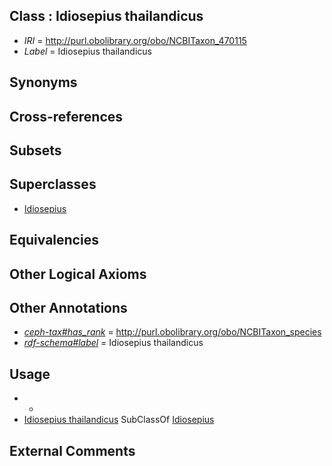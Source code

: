 
## Class : Idiosepius thailandicus

 * *IRI* = http://purl.obolibrary.org/obo/NCBITaxon_470115
 * *Label* = Idiosepius thailandicus

## Synonyms


## Cross-references


## Subsets


## Superclasses

 * [Idiosepius](../../NCBITaxon/80/NCBITaxon_55280.md)

## Equivalencies


## Other Logical Axioms


## Other Annotations

 * *[ceph-tax#has_rank](../../ceph-tax#has/nk/ceph-tax#has_rank.md)* = http://purl.obolibrary.org/obo/NCBITaxon_species
 * *[rdf-schema#label](../../el/rdf-schema#label.md)* = Idiosepius thailandicus

## Usage

 * -
 * [Idiosepius thailandicus](../../NCBITaxon/15/NCBITaxon_470115.md) SubClassOf [Idiosepius](../../NCBITaxon/80/NCBITaxon_55280.md)

## External Comments

